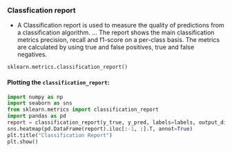 ### Classfication report
* A Classification report is used to measure the quality of predictions from a classification algorithm. ... The report shows the main classification metrics precision, recall and f1-score on a per-class basis. The metrics are calculated by using true and false positives, true and false negatives.

```
sklearn.metrics.classification_report()
```

#### Plotting the `classification_report`:

```python
import numpy as np
import seaborn as sns
from sklearn.metrics import classification_report
import pandas as pd
report = classification_report(y_true, y_pred, labels=labels, output_dict=True)
sns.heatmap(pd.DataFrame(report).iloc[:-1, :].T, annot=True)
plt.title("Classification Report")
plt.show()
```